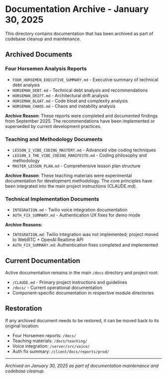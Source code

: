 # Documentation Archive - January 30, 2025

This directory contains documentation that has been archived as part of codebase cleanup and maintenance.

## Archived Documents

### Four Horsemen Analysis Reports
- `FOUR_HORSEMEN_EXECUTIVE_SUMMARY.md` - Executive summary of technical debt analysis
- `HORSEMAN_DEBT.md` - Technical debt analysis and recommendations
- `HORSEMAN_DRIFT.md` - Architectural drift analysis
- `HORSEMAN_BLOAT.md` - Code bloat and complexity analysis
- `HORSEMAN_CHAOS.md` - Chaos and instability analysis

**Archive Reason**: These reports were completed and documented findings from September 2025. The recommendations have been implemented or superseded by current development practices.

### Teaching and Methodology Documents
- `LESSON_2_VIBE_CODING_MASTERY.md` - Advanced vibe coding techniques
- `LESSON_3_THE_VIBE_CODING_MANIFESTO.md` - Coding philosophy and methodology
- `MASTER_LESSON_PLAN.md` - Comprehensive lesson plan structure

**Archive Reason**: These teaching materials were experimental documentation for development methodology. The core principles have been integrated into the main project instructions (CLAUDE.md).

### Technical Implementation Documents
- `INTEGRATION.md` - Twilio voice integration documentation
- `AUTH_FIX_SUMMARY.md` - Authentication UX fixes for demo mode

**Archive Reasons**:
- `INTEGRATION.md`: Twilio integration was not implemented; project moved to WebRTC + OpenAI Realtime API
- `AUTH_FIX_SUMMARY.md`: Authentication fixes completed and implemented

## Current Documentation

Active documentation remains in the main `/docs` directory and project root:
- `/CLAUDE.md` - Primary project instructions and guidelines
- `/docs/` - Current operational documentation
- Component-specific documentation in respective module directories

## Restoration

If any archived document needs to be restored, it can be moved back to its original location:
- Four Horsemen reports: `/docs/`
- Teaching materials: `/docs/teaching/`
- Voice integration: `/server/src/voice/`
- Auth fix summary: `/client/docs/reports/prod/`

---

*Archived on January 30, 2025 as part of documentation maintenance and codebase cleanup.*